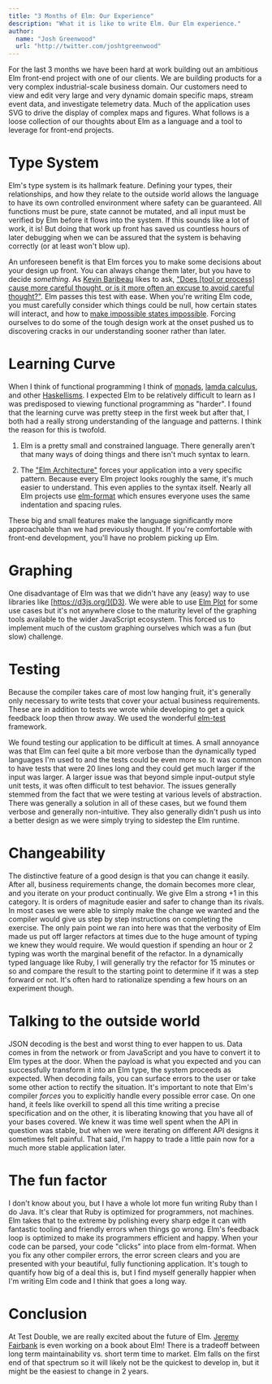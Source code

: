 ```yaml
---
title: "3 Months of Elm: Our Experience"
description: "What it is like to write Elm. Our Elm experience."
author:
  name: "Josh Greenwood"
  url: "http://twitter.com/joshtgreenwood"
---
```


For the last 3 months we have been hard at work building out an ambitious Elm front-end project with one of our clients. We are building products for a very complex industrial-scale business domain. Our customers need to view and edit very large and very dynamic domain specific maps, stream event data, and investigate telemetry data. Much of the application uses SVG to drive the display of complex maps and figures. What follows is a loose collection of our thoughts about Elm as a language and a tool to leverage for front-end projects.

# Type System
Elm's type system is its hallmark feature. Defining your types, their relationships, and how they relate to the outside world allows the language to have its own controlled environment where safety can be guaranteed. All functions must be pure, state cannot be mutated, and all input must be verified by Elm before it flows into the system. If this sounds like a lot of work, it is! But doing that work up front has saved us countless hours of later debugging when we can be assured that the system is behaving correctly (or at least won't blow up).

An unforeseen benefit is that Elm forces you to make some decisions about your design up front. You can always change them later, but you have to decide *something*. As [Kevin Baribeau](https://twitter.com/kbaribeau) likes to ask, ["Does [tool or process] cause more careful thought, or is it more often an excuse to avoid careful thought?"](https://twitter.com/searls/status/876804767175114756). Elm passes this test with ease. When you're writing Elm code, you must carefully consider which things could be null, how certain states will interact, and how to [make impossible states impossible](https://www.youtube.com/watch?v=IcgmSRJHu_8). Forcing ourselves to do some of the tough design work at the onset pushed us to discovering cracks in our understanding sooner rather than later.

# Learning Curve
When I think of functional programming I think of [monads](https://stackoverflow.com/questions/44965/what-is-a-monad), [lamda calculus](https://en.wikipedia.org/wiki/Lambda_calculus), and other [Haskellisms](http://learnyouahaskell.com/chapters). I expected Elm to be relatively difficult to learn as I was predisposed to viewing functional programming as "harder". I found that the learning curve was pretty steep in the first week but after that, I both had a really strong understanding of the language and patterns. I think the reason for this is twofold. 

1) Elm is a pretty small and constrained language. There generally aren't that many ways of doing things and there isn't much syntax to learn.

2) The ["Elm Architecture"](https://guide.elm-lang.org/architecture/) forces your application into a very specific pattern. Because every Elm project looks roughly the same, it's much easier to understand. This even applies to the syntax itself. Nearly all Elm projects use [elm-format](https://github.com/avh4/elm-format) which ensures everyone uses the same indentation and spacing rules. 

These big and small features make the language significantly more approachable than we had previously thought. If you're comfortable with front-end development, you'll have no problem picking up Elm.

# Graphing
One disadvantage of Elm was that we didn't have any (easy) way to use libraries like [https://d3js.org/](D3). We were able to use [Elm Plot](https://terezka.github.io/elm-plot) for some use cases but it's not anywhere close to the maturity level of the graphing tools available to the wider JavaScript ecosystem. This forced us to implement much of the custom graphing ourselves which was a fun (but slow) challenge.

# Testing
Because the compiler takes care of most low hanging fruit, it's generally only necessary to write tests that cover your actual business requirements. These are in addition to tests we wrote while developing to get a quick feedback loop then throw away. We used the wonderful [elm-test](http://package.elm-lang.org/packages/elm-community/elm-test/latest) framework.

We found testing our application to be difficult at times. A small annoyance was that Elm can feel quite a bit more verbose than the dynamically typed languages I'm used to and the tests could be even more so. It was common to have tests that were 20 lines long and they could get much larger if the input was larger. A larger issue was that beyond simple input-output style unit tests, it was often difficult to test behavior. The issues generally stemmed from the fact that we were testing at various levels of abstraction. There was generally a solution in all of these cases, but we found them verbose and generally non-intuitive. They also generally didn't push us into a better design as we were simply trying to sidestep the Elm runtime.

# Changeability
The distinctive feature of a good design is that you can change it easily. After all, business requirements change, the domain becomes more clear, and you iterate on your product continually. We give Elm a strong +1 in this category. It is orders of magnitude easier and safer to change than its rivals. In most cases we were able to simply make the change we wanted and the compiler would give us step by step instructions on completing the exercise. The only pain point we ran into here was that the verbosity of Elm made us put off larger refactors at times due to the huge amount of typing we knew they would require. We would question if spending an hour or 2 typing was worth the marginal benefit of the refactor. In a dynamically typed language like Ruby, I will generally try the refactor for 15 minutes or so and compare the result to the starting point to determine if it was a step forward or not. It's often hard to rationalize spending a few hours on an experiment though.

# Talking to the outside world
JSON decoding is the best and worst thing to ever happen to us. Data comes in from the network or from JavaScript and you have to convert it to Elm types at the door. When the payload is what you expected and you can successfully transform it into an Elm type, the system proceeds as expected. When decoding fails, you can surface errors to the user or take some other action to rectify the situation. It's important to note that Elm's compiler *forces* you to explicitly handle every possible error case. On one hand, it feels like overkill to spend all this time writing a precise specification and on the other, it is liberating knowing that you have all of your bases covered. We knew it was time well spent when the API in question was stable, but when we were iterating on different API designs it sometimes felt painful. That said, I'm happy to trade a little pain now for a much more stable application later.

# The fun factor
I don't know about you, but I have a whole lot more fun writing Ruby than I do Java. It's clear that Ruby is optimized for programmers, not machines. Elm takes that to the extreme by polishing every sharp edge it can with fantastic tooling and friendly errors when things go wrong. Elm's feedback loop is optimized to make its programmers efficient and happy. When your code can be parsed, your code "clicks" into place from elm-format. When you fix any other compiler errors, the error screen clears and you are presented with your beautiful, fully functioning application. It's tough to quantify how big of a deal this is, but I find myself generally happier when I'm writing Elm code and I think that goes a long way.

# Conclusion
At Test Double, we are really excited about the future of Elm. [Jeremy Fairbank](https://twitter.com/elpapapollo) is even working on a book about Elm! There is a tradeoff between long term maintainability vs. short term time to market. Elm falls on the first end of that spectrum so it will likely not be the quickest to develop in, but it might be the easiest to change in 2 years.
